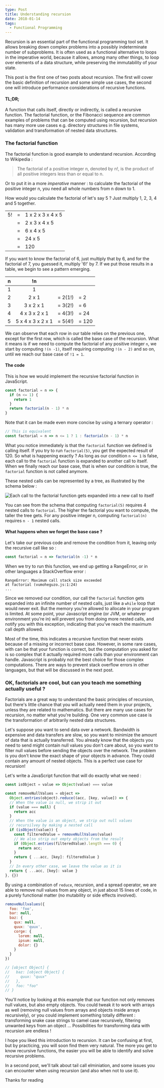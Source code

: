 ```yaml
---
type: Post
title: Understanding recursion
date: 2018-01-14
tags:
  - Functional Programming
---
```

Recursion is an essential part of the functional programming tool set. It allows breaking down complex problems into a possibly
indeterminate number of subproblems. It is often used as a functional alternative to loops
in the imperative world, because it allows, among many other things, to loop over elements
of a data structure, while preserving the immutability of your state.

This post is the first one of two posts about recursion. The first will cover the basic definition of recursion
and some simple use cases, the second one will introduce performance considerations of recursive functions.

#### TL;DR;

A function that calls itself, directly or indirectly, is called a recursive function. The factorial function, or the Fibonacci sequence are
common examples of problems that can be computed using recursion, but recursion has many more use cases e.g. directory structures in file systems,
validation and transformation of nested data structures.

### The factorial function

The factorial function is good example to understand recursion. According to Wikipedia :

> The factorial of a positive integer n, denoted by n!, is the product of all positive integers less than or equal to n.

Or to put it in a more _imperative_ manner : to calculate the factorial of the positive
integer n, you need all whole numbers from n down to 1.

How would you calculate the factorial of let's say 5 ? Just multiply 1, 2, 3, 4 and 5 together.

|    |   |                   |
|----|---|-------------------|
| 5! | = | 1 x 2 x 3 x 4 x 5 |
|    | = | 2 x 3 x 4 x 5     |
|    | = | 6 x 4 x 5         |
|    | = | 24 x 5            |
|    | = | 120               |

If you want to know the factorial of 6, just multiply that by 6, and for the factorial of 7, you guessed it,
multiply '6!' by 7. If we put those results in a table, we begin to see a pattern emerging.

| n | !n                |         |       |
|:-:|:-----------------:|:-------:|-------|
| 1 | 1                 |         |       |
| 2 | 2 x 1             | = 2(1!) | = 2   |
| 3 | 3 x 2 x 1         | = 3(2!) | = 6   |
| 4 | 4 x 3 x 2 x 1     | = 4(3!) | = 24  |
| 5 | 5 x 4 x 3 x 2 x 1 | = 5(4!) | = 120 |

We can observe that each row in our table relies on the previous one, except for the first row, which is called
the base case of the recursion. What it means is if we need to compute the factorial of any positive integer `n`,
we start by computing `!(n -1)`, itself requiring computing `!(n - 2)` and so on, until we reach our base case
of `!1 = 1`.

#### The code

This is how we would implement the recursive factorial function in JavaScript.

```javascript
const factorial = n => {
  if (n <= 1) {
    return 1
  }
  return factorial(n - 1) * n
}
```

Note that it can be made even more concise by using a ternary operator :

```javascript
// This is equivalent
const factorial = n => n <= 1 ? 1 : factorial(n - 1) * n
```

What you notice immediately is that the `factorial` function we defined is calling itself. If you try to run `factorial(5)`,
you get the expected result of 120. So what is happening exactly ? As long as our condition `n <= 1` is false,
each call to the `factorial` function is expanded to another call to itself. When we finally reach our base case, that is when
our condition is true, the `factorial` function is not called anymore.

These nested calls can be represented by a tree, as illustrated by the schema below :

![Each call to the factorial function gets expanded into a new call to itself](../images/factorial-tree.png)

You can see from the schema that computing `factorial(5)` requires 4 nested calls to `factorial`. The higher the
factorial you want to compute, the taller the tree gets. For any positive integer n, computing `factorial(n)` requires `n - 1`
nested calls.

#### What happens when we forget the base case ?

Let's take our previous code and remove the condition from it, leaving only the recursive call like so :

```javascript
const factorial = n => factorial(n -1) * n
```

When we try to run this function, we end up getting a RangeError, or in other languages a StackOverflow error :

```
RangeError: Maximum call stack size exceeded
at factorial (vumoheguzo.js:1:24)
...
```

Since we removed our condition, our call the `factorial` function gets expanded into an infinite number of nested calls, just like a `while` loop that would
never exit. But the memory you're allowed to allocate in your program is limited. At some point, your Javascript engine (or JVM, or whatever environment you're in)
will prevent you from doing more nested calls, and notify you with this exception, indicating that you've reach the maximum call depth allowed.

Most of the time, this indicates a recursive function that never exists because of a missing or incorrect base case. However, in some rare cases, with can be that
your function is correct, but the computation you asked for is so complex that it actually required more calls than your environment can handle. Javascript is probably
not the best choice for those complex computations. There are ways to prevent stack overflow errors in other languages, but that will be discussed in the next post.

### OK, factorials are cool, but can you teach me something actually useful ?

Factorials are a great way to understand the basic principles of recursion, but there's little chance that you will actually need them in your projects, unless they are
related to mathematics. But there are many use cases for recursion, no matter what you're building. One very common use case is the transformation of arbitrarily nested data
structures.

Let's suppose you want to send data over a network. Bandwidth is expensive and data transfers are slow, so you want to minimize the amount of data that is actually transferred.
You already know that the objects you need to send might contain null values you don't care about, so you want to filter null values before sending the objects over the network.
The problem is you don't know the exact shape of your objects in advance. They could contain any amount of nested objects. This is a perfect use case for recursion!

Let's write a JavaScript function that will do exactly what we need :

```javascript
const isObject = value => Object(value) === value

const removeNullValues = object =>
  Object.entries(object).reduce((acc, [key, value]) => {
  // When the value is null, we strip it out
  if (value === null) {
    return acc
  }
  // When the value is an object, we strip out null values
  // recursilvey by making a nested call
  if (isObject(value)) {
    const filteredValue = removeNullValues(value)
    // We also strip out empty objects from the result
    if (Object.entries(filteredValue).length === 0) {
      return acc;
    }
    return { ...acc, [key]: filteredValue }
  }
  // In every other case, we leave the value as it is
  return { ...acc, [key]: value }
}, {})
```

By using a combination of `reduce`, recursion, and a spread operator, we are able to remove null values from any object, in just about 15 lines of code, in a purely
functional matter (no mutability or side effects involved).

```javascript
removeNullvalues({
  foo: 'foo',
  bar: null,
  baz: {
    qux: null,
    quux: 'quux',
    corge: {
      lorem: null,
      ipsum: null,
      dolor: {}
    }
  }
})

// [object Object] {
//   baz: [object Object] {
//     quux: "quux"
//   },
//   foo: "foo"
// }
```

You'll notice by looking at this example that our function not only removes null values, but also empty objects. You could tweak it to work with arrays as well (removing null values from arrays
and objects inside arrays recursively), or you could implement something totally different : transforming snake case strings to camel case recursively, filtering unwanted keys from an object ...
Possibilities for transforming data with recursion are endless !

I hope you liked this introduction to recursion. It can be confusing at first, but by practicing, you will soon find them very natural.
The more you get to know recursive functions, the easier you will be able to identify and solve recursive problems. 

In a second post, we'll talk about tail call elminiation, and some issues you can encounter when using recursion (and also when not to use it).

Thanks for reading
